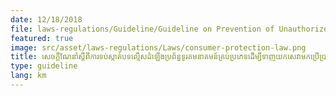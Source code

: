 ```yaml
---
date: 12/18/2018
file: laws-regulations/Guideline/Guideline on Prevention of Unauthorized Installation of all Types of Telecommunications Systems to Use the Services without Going Through International Gateways.pdf
featured: true
image: src/asset/laws-regulations/Laws/consumer-protection-law.png
title: សេចក្តីណែនាំស្តីពីការទប់ស្កាត់បទល្មើសដំឡើងប្រព័ន្ធទូរគមនាគមន៍គ្រប់ប្រភេទដើម្បីទាញយកសេវាមកប្រើប្រាស់ដោយមិនឆ្លងកាត់ច្រកហៅចេញ-ចូលអន្តរជាតិ
type: guideline
lang: km
---
```

